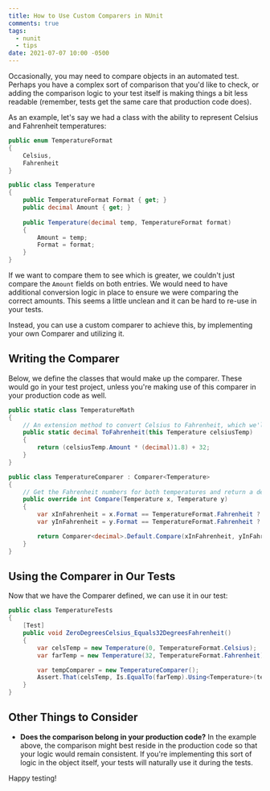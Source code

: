 ```yaml
---
title: How to Use Custom Comparers in NUnit
comments: true
tags:
  - nunit
  - tips
date: 2021-07-07 10:00 -0500
---
```


Occasionally, you may need to compare objects in an automated test. Perhaps you have a complex sort of comparison that you'd like to check, or adding the comparison logic to your test itself is making things a bit less readable (remember, tests get the same care that production code does).

As an example, let's say we had a class with the ability to represent Celsius and Fahrenheit temperatures:

```csharp
public enum TemperatureFormat
{
    Celsius,
    Fahrenheit
}

public class Temperature
{
    public TemperatureFormat Format { get; }
    public decimal Amount { get; }
    
    public Temperature(decimal temp, TemperatureFormat format)
    {
        Amount = temp;
        Format = format;
    }
}
```

If we want to compare them to see which is greater, we couldn't just compare the `Amount` fields on both entries. We would need to have additional conversion logic in place to ensure we were comparing the correct amounts. This seems a little unclean and it can be hard to re-use in your tests.

Instead, you can use a custom comparer to achieve this, by implementing your own Comparer and utilizing it.

## Writing the Comparer

Below, we define the classes that would make up the comparer. These would go in your test project, unless you're making use of this comparer in your production code as well.

```csharp
public static class TemperatureMath
{
    // An extension method to convert Celsius to Fahrenheit, which we'll use in our Comparer
    public static decimal ToFahrenheit(this Temperature celsiusTemp)
    {
        return (celsiusTemp.Amount * (decimal)1.8) + 32;
    }
}

public class TemperatureComparer : Comparer<Temperature>
{
    // Get the Fahrenheit numbers for both temperatures and return a decimal-based Comparer that does the comparison on those values
    public override int Compare(Temperature x, Temperature y)
    {
        var xInFahrenheit = x.Format == TemperatureFormat.Fahrenheit ? x.Amount : x.ToFahrenheit();
        var yInFahrenheit = y.Format == TemperatureFormat.Fahrenheit ? y.Amount : y.ToFahrenheit();

        return Comparer<decimal>.Default.Compare(xInFahrenheit, yInFahrenheit);
    }
}

```

## Using the Comparer in Our Tests

Now that we have the Comparer defined, we can use it in our test:

```csharp
public class TemperatureTests
{
    [Test]
    public void ZeroDegreesCelsius_Equals32DegreesFahrenheit()
    {
        var celsTemp = new Temperature(0, TemperatureFormat.Celsius);
        var farTemp = new Temperature(32, TemperatureFormat.Fahrenheit);

        var tempComparer = new TemperatureComparer();
        Assert.That(celsTemp, Is.EqualTo(farTemp).Using<Temperature>(tempComparer));
    }
}
```

## Other Things to Consider

* **Does the comparison belong in your production code?** In the example above, the comparison might best reside in the production code so that your logic would remain consistent. If you're implementing this sort of logic in the object itself, your tests will naturally use it during the tests.

Happy testing!
